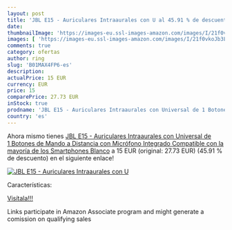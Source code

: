 ```yaml
---
layout: post
title: 'JBL E15 - Auriculares Intraaurales con U al 45.91 % de descuento'
date: 
thumbnailImage: 'https://images-eu.ssl-images-amazon.com/images/I/21f0vkoJb3L._SL200_.jpg'
images: [ 'https://images-eu.ssl-images-amazon.com/images/I/21f0vkoJb3L._SL200_.jpg' ]
comments: true
category: ofertas
author: ring
slug: 'B01MAX4FP6-es'
description:
actualPrice: 15 EUR
currency: EUR
price: 15
comparePrice: 27.73 EUR
inStock: true
prodname: 'JBL E15 - Auriculares Intraaurales con Universal de 1 Botones de Mando a Distancia con Micrófono Integrado Compatible con la mayoría de los Smartphones  Blanco'
country: 'es'
---
```


Ahora mismo tienes [JBL E15 - Auriculares Intraaurales con Universal de 1 Botones de Mando a Distancia con Micrófono Integrado Compatible con la mayoría de los Smartphones  Blanco](https://www.amazon.es/dp/B01MAX4FP6/?tag=tolees-21) a 15 EUR (original: 27.73 EUR) (45.91 %  de descuento) en el siguiente enlace!

[![JBL E15 - Auriculares Intraaurales con U](https://images-eu.ssl-images-amazon.com/images/I/21f0vkoJb3L._SL200_.jpg)](https://www.amazon.es/dp/B01MAX4FP6/?tag=tolees-21)

Características:


[Visítala!!!](https://www.amazon.es/dp/B01MAX4FP6/?tag=tolees-21)

Links participate in Amazon Associate program and might generate a comission on qualifying sales
